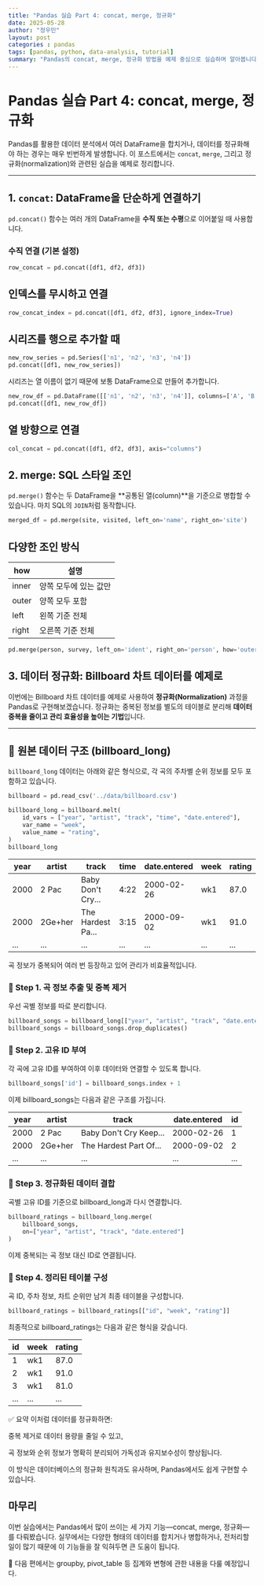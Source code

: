 ```yaml
---
title: "Pandas 실습 Part 4: concat, merge, 정규화"
date: 2025-05-28
author: "정우민"
layout: post
categories : pandas
tags: [pandas, python, data-analysis, tutorial]
summary: "Pandas의 concat, merge, 정규화 방법을 예제 중심으로 실습하며 알아봅니다."
---
```


# Pandas 실습 Part 4: concat, merge, 정규화

Pandas를 활용한 데이터 분석에서 여러 DataFrame을 합치거나, 데이터를 정규화해야 하는 경우는 매우 빈번하게 발생합니다. 이 포스트에서는 `concat`, `merge`, 그리고 정규화(normalization)와 관련된 실습을 예제로 정리합니다.

---

## 1. `concat`: DataFrame을 단순하게 연결하기

`pd.concat()` 함수는 여러 개의 DataFrame을 **수직 또는 수평**으로 이어붙일 때 사용합니다.

### 수직 연결 (기본 설정)
```python
row_concat = pd.concat([df1, df2, df3])
```

## 인덱스를 무시하고 연결
```python
row_concat_index = pd.concat([df1, df2, df3], ignore_index=True)
```

## 시리즈를 행으로 추가할 때

```python
new_row_series = pd.Series(['n1', 'n2', 'n3', 'n4'])
pd.concat([df1, new_row_series])
```

시리즈는 열 이름이 없기 때문에 보통 DataFrame으로 만들어 추가합니다.

```python
new_row_df = pd.DataFrame([['n1', 'n2', 'n3', 'n4']], columns=['A', 'B', 'C', 'D'])
pd.concat([df1, new_row_df])
```

## 열 방향으로 연결

```python
col_concat = pd.concat([df1, df2, df3], axis="columns")
```

## 2. merge: SQL 스타일 조인
`pd.merge()` 함수는 두 DataFrame을 **공통된 열(column)**을 기준으로 병합할 수 있습니다. 마치 SQL의 `JOIN`처럼 동작합니다.

```python
merged_df = pd.merge(site, visited, left_on='name', right_on='site')
```

## 다양한 조인 방식

| how   | 설명           |
| ----- | ------------ |
| inner | 양쪽 모두에 있는 값만 |
| outer | 양쪽 모두 포함     |
| left  | 왼쪽 기준 전체     |
| right | 오른쪽 기준 전체    |


```python
pd.merge(person, survey, left_on='ident', right_on='person', how='outer')
```

## 3. 데이터 정규화: Billboard 차트 데이터를 예제로

이번에는 Billboard 차트 데이터를 예제로 사용하여 **정규화(Normalization)** 과정을 Pandas로 구현해보겠습니다. 정규화는 중복된 정보를 별도의 테이블로 분리해 **데이터 중복을 줄이고 관리 효율성을 높이는 기법**입니다.

---

## 🔹 원본 데이터 구조 (billboard_long)

`billboard_long` 데이터는 아래와 같은 형식으로, 각 곡의 주차별 순위 정보를 모두 포함하고 있습니다.

```python
billboard = pd.read_csv('../data/billboard.csv')

billboard_long = billboard.melt(
    id_vars = ["year", "artist", "track", "time", "date.entered"],
    var_name = "week",
    value_name = "rating",
)
billboard_long
```
| year | artist          | track             | time | date.entered | week      | rating |
| ---- | --------------- | ----------------- | ---- | ------------ | --------- | ------ |
| 2000 | 2 Pac           | Baby Don't Cry... | 4:22 | 2000-02-26   | wk1       | 87.0   |
| 2000 | 2Ge+her         | The Hardest Pa... | 3:15 | 2000-09-02   | wk1       | 91.0   |
| ...  | ...             | ...               | ...  | ...          | ...       | ...    |


곡 정보가 중복되어 여러 번 등장하고 있어 관리가 비효율적입니다.

### 🔹 Step 1. 곡 정보 추출 및 중복 제거
우선 곡별 정보를 따로 분리합니다.

```python
billboard_songs = billboard_long[["year", "artist", "track", "date.entered"]]
billboard_songs = billboard_songs.drop_duplicates()
```

### 🔹 Step 2. 고유 ID 부여
각 곡에 고유 ID를 부여하여 이후 데이터와 연결할 수 있도록 합니다.

```python
billboard_songs['id'] = billboard_songs.index + 1
```

이제 billboard_songs는 다음과 같은 구조를 가집니다.

| year | artist          | track                  | date.entered | id  |
| ---- | --------------- | ---------------------- | ------------ | --- |
| 2000 | 2 Pac           | Baby Don't Cry Keep... | 2000-02-26   | 1   |
| 2000 | 2Ge+her         | The Hardest Part Of... | 2000-09-02   | 2   |
| ...  | ...             | ...                    | ...          | ... |

### 🔹 Step 3. 정규화된 데이터 결합
곡별 고유 ID를 기준으로 billboard_long과 다시 연결합니다.

```python
billboard_ratings = billboard_long.merge(
    billboard_songs,
    on=["year", "artist", "track", "date.entered"]
)
```

이제 중복되는 곡 정보 대신 ID로 연결됩니다.

### 🔹 Step 4. 정리된 테이블 구성
곡 ID, 주차 정보, 차트 순위만 남겨 최종 테이블을 구성합니다.

```python
billboard_ratings = billboard_ratings[["id", "week", "rating"]]
```

최종적으로 billboard_ratings는 다음과 같은 형식을 갖습니다.

| id  | week | rating |
| --- | ---- | ------ |
| 1   | wk1  | 87.0   |
| 2   | wk1  | 91.0   |
| 3   | wk1  | 81.0   |
| ... | ...  | ...    |


✅ 요약
이처럼 데이터를 정규화하면:

중복 제거로 데이터 용량을 줄일 수 있고,

곡 정보와 순위 정보가 명확히 분리되어 가독성과 유지보수성이 향상됩니다.

이 방식은 데이터베이스의 정규화 원칙과도 유사하며, Pandas에서도 쉽게 구현할 수 있습니다.

## 마무리
이번 실습에서는 Pandas에서 많이 쓰이는 세 가지 기능—concat, merge, 정규화—를 다뤄봤습니다. 실무에서는 다양한 형태의 데이터를 합치거나 병합하거나, 전처리할 일이 많기 때문에 이 기능들을 잘 익혀두면 큰 도움이 됩니다.

📌 다음 편에서는 groupby, pivot_table 등 집계와 변형에 관한 내용을 다룰 예정입니다.
